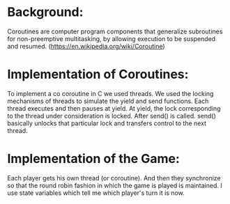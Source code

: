 # Background:
Coroutines are computer program components that generalize subroutines for non-preemptive multitasking, by allowing execution to be suspended and resumed. (https://en.wikipedia.org/wiki/Coroutine)

# Implementation of Coroutines:
To implement a co coroutine in C we used threads. We used the locking mechanisms of threads to simulate the yield and send functions.
Each thread executes and then pauses at yield. At yield, the lock corresponding to the thread under consideration is locked.
After send() is called. send() basically unlocks that particular lock and transfers control to the next thread.

# Implementation of the Game:
Each player gets his own thread (or coroutine). And then they synchronize so that the round robin fashion in which the game is played is maintained. I use state variables which tell me which player's turn it is now. 


